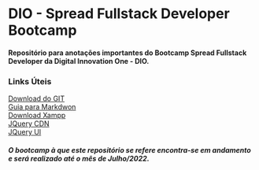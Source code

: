 # DIO - Spread Fullstack Developer Bootcamp
#### Repositório para anotações importantes do Bootcamp Spread Fullstack Developer da Digital Innovation One - DIO.

### Links Úteis
[Download do GIT](https://git-scm.com/)
<br>
[Guia para Markdwon](https://www.markdownguide.org/)
<br>
[Download Xampp](https://www.apachefriends.org/pt_br/index.html)
<br>
[JQuery CDN](https://releases.jquery.com/)
<br>
[JQuery UI](https://jqueryui.com/)

##### O bootcamp à que este repositório se refere encontra-se em andamento e será realizado até o mês de Julho/2022.
